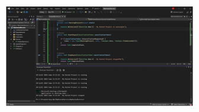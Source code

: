 ![My Hosted Project](https://github.com/BurakOnce/MyHostedService/blob/master/MyHostedService/MyHostedProject.png)
